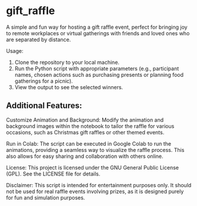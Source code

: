 # gift_raffle
A simple and fun way for hosting a gift raffle event, perfect for bringing joy to remote workplaces or virtual gatherings with friends and loved ones who are separated by distance.


Usage:

1. Clone the repository to your local machine.
2. Run the Python script with appropriate parameters (e.g., participant names, chosen actions such as purchasing presents or planning food gatherings for a picnic).
4. View the output to see the selected winners.

Additional Features:
--------------------------
Customize Animation and Background: Modify the animation and background images within the notebook to tailor the raffle for various occasions, such as Christmas gift raffles or other themed events.

Run in Colab: The script can be executed in Google Colab to run the animations, providing a seamless way to visualize the raffle process. This also allows for easy sharing and collaboration with others online.

License:
This project is licensed under the GNU General Public License (GPL). See the LICENSE file for details.

Disclaimer:
This script is intended for entertainment purposes only. It should not be used for real raffle events involving prizes, as it is designed purely for fun and simulation purposes.

